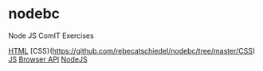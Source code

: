 # nodebc
Node JS ComIT Exercises

[HTML](https://github.com/rebecatschiedel/nodebc/tree/master/html)
[CSS}(https://github.com/rebecatschiedel/nodebc/tree/master/CSS)
[JS](https://github.com/rebecatschiedel/nodebc/tree/master/JS)
[Browser API](https://github.com/rebecatschiedel/nodebc/tree/master/BrowserAPI)
[NodeJS](https://github.com/rebecatschiedel/nodebc/tree/master/NodeJS)
